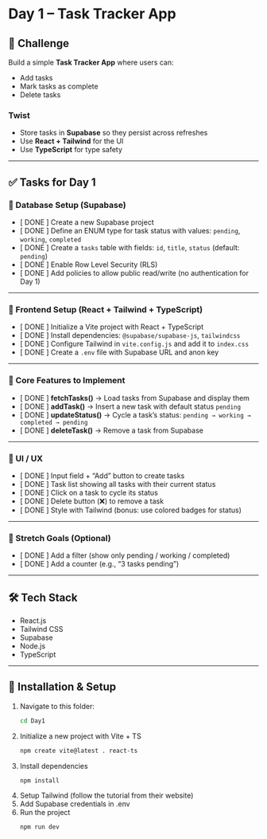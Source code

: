 # Day 1 – Task Tracker App

## 📌 Challenge
Build a simple **Task Tracker App** where users can:
- Add tasks  
- Mark tasks as complete  
- Delete tasks  

### Twist
- Store tasks in **Supabase** so they persist across refreshes  
- Use **React + Tailwind** for the UI  
- Use **TypeScript** for type safety  

---

## ✅ Tasks for Day 1

### 🔹 Database Setup (Supabase)
- [ DONE ] Create a new Supabase project  
- [ DONE ] Define an ENUM type for task status with values: `pending`, `working`, `completed`  
- [ DONE ] Create a `tasks` table with fields: `id`, `title`, `status` (default: `pending`)  
- [ DONE ] Enable Row Level Security (RLS)  
- [ DONE ] Add policies to allow public read/write (no authentication for Day 1)  

---

### 🔹 Frontend Setup (React + Tailwind + TypeScript)
- [ DONE ] Initialize a Vite project with React + TypeScript  
- [ DONE ] Install dependencies: `@supabase/supabase-js`, `tailwindcss` 
- [ DONE ] Configure Tailwind in `vite.config.js` and add it to `index.css`  
- [ DONE ] Create a `.env` file with Supabase URL and anon key  

---

### 🔹 Core Features to Implement
- [ DONE ] **fetchTasks()** → Load tasks from Supabase and display them  
- [ DONE ] **addTask()** → Insert a new task with default status `pending`  
- [ DONE ] **updateStatus()** → Cycle a task’s status: `pending → working → completed → pending`  
- [ DONE ] **deleteTask()** → Remove a task from Supabase  

---

### 🔹 UI / UX
- [ DONE ] Input field + “Add” button to create tasks  
- [ DONE ] Task list showing all tasks with their current status  
- [ DONE ] Click on a task to cycle its status  
- [ DONE ] Delete button (❌) to remove a task  
- [ DONE ] Style with Tailwind (bonus: use colored badges for status)  

---

### 🔹 Stretch Goals (Optional)
- [ DONE ] Add a filter (show only pending / working / completed)  
- [ DONE ] Add a counter (e.g., “3 tasks pending”) 


---

## 🛠️ Tech Stack
- React.js  
- Tailwind CSS  
- Supabase  
- Node.js  
- TypeScript  

---

## 🚀 Installation & Setup

1. Navigate to this folder:
   ```bash
   cd Day1
2. Initialize a new project with Vite + TS
    ```bash
    npm create vite@latest . react-ts
3. Install dependencies
    ```bash
    npm install
4. Setup Tailwind (follow the tutorial from their website)
5. Add Supabase credentials in .env
6. Run the project
    ```bash
    npm run dev